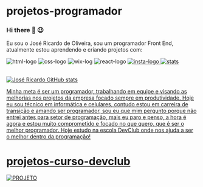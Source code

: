# projetos-programador
### Hi there 👋 😉 

Eu sou o José Ricardo de Oliveira, sou um programador Front End, atualmente estou aprendendo e 
criando projetos com:

 
<img src="https://img.shields.io/badge/HTML-239120?style=for-the-badge&logo=html5&logoColor=white" alt="html-logo" /> <img src="https://img.shields.io/badge/CSS-239120?&style=for-the-badge&logo=css3&logoColor=white" alt="css-logo" /> 
<img src="https://img.shields.io/badge/Wix-000?style=for-the-badge&logo=wix&logoColor=white" alt="wix-log" />
<img src="https://img.shields.io/badge/React-20232A?style=for-the-badge&logo=react&logoColor=61DAFB" alt="react-logo" />
<a href="https://www.instagram.com/ztechinforcelulares">
<img src="https://img.shields.io/badge/Instagram-E4405F?style=for-the-badge&logo=instagram&logoColor=white" alt="insta-logo" />
<img src="https://img.shields.io/badge/GitHub-100000?style=for-the-badge&logo=github&logoColor=white" alt="stats"  />  
<br>

![José Ricardo GitHub stats](https://github-readme-stats.vercel.app/api?username=zericardojesus&show_icons=true&bg_color=#92E539)


Minha meta é ser um programador, trabalhando em equipe e visando as melhorias nos projetos da empresa focado sempre em produtividade. 
Hoje eu sou técnico em informática e celulares, contudo estou em carreira de transição e amando ser programador, sou eu que
mim pergunto porque não entrei antes para setor de programação, mais eu paro e penso, a hora é agora e estou muito comprometido e focado no que quero, que é ser 
o melhor programador. Hoje estudo na escola DevClub onde nos ajuda a ser o melhor dentro da programação!

# projetos-curso-devclub

<img src="[https://img.shields.io/badge/GitHub-100000?style=for-the-badge&logo=github&logoColor=white](https://ibb.co/cvvDPPR)https://ibb.co/cvvDPPR](https://ibb.co/cvvDPPR)https://ibb.co/cvvDPPR" alt="PROJETO"  /> 
